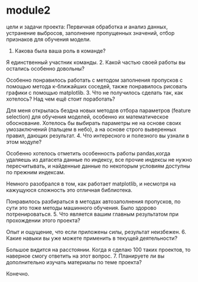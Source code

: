 # module2

цели и задачи проекта:
Первичная обработка и анализ данных, устранение выбросов, заполнение пропущенных значений, отбор признаков для обучения модели.

1. Какова была ваша роль в команде?

Я единственный участник команды.
2. Какой частью своей работы вы остались особенно довольны?

Особенно понравилось работать с методом заполнения пропусков с помощью метода к-ближайших соседей,
также понравилось рисовать графики с помощью matplotlib.
3. Что не получилось сделать так, как хотелось? Над чем ещё стоит поработать?

Для меня открылась бездна новых методов отбора параметров (feature selection) для обучения моделей,
особенно их математическое обоснование. Хотелось бы выбирать параметры не на основе своих умозаключений
(пальцем в небо), а на основе строго выверенных правил, дающих результат.
4. Что интересного и полезного вы узнали в этом модуле?

Особенно хотелось отметить особенность работы pandas,когда удаляешь из датасета данные по индексу, все прочие
индексы не нужно пересчитывать, и найденные данные по некоторым условиям доступны по прежним индексам.

Немного разобрался в том, как работает matplotlib, и несмотря на кажущуюся сложность это отличная библиотека.

Понравилось разбираться в методах автозаполнения пропусков, по сути это тоже методы машинного обучения. Было здорово потренироваться.
5. Что является вашим главным результатом при прохождении этого проекта?

Опыт и ощущение, что если приложены силы, результат неизбежен.
6. Какие навыки вы уже можете применить в текущей деятельности?

Большое видится на расстоянии. Когда я сделаю 100 таких проектов, то наверное смогу ответить на этот вопрос.
7. Планируете ли вы дополнительно изучать материалы по теме проекта?

Конечно.

